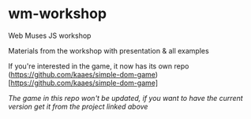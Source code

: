 wm-workshop
===========

Web Muses JS workshop

Materials from the workshop with presentation & all examples

If you're interested in the game, it now has its own repo (https://github.com/kaaes/simple-dom-game)[https://github.com/kaaes/simple-dom-game]

_The game in this repo won't be updated, if you want to have the current version get it from the project linked above_
